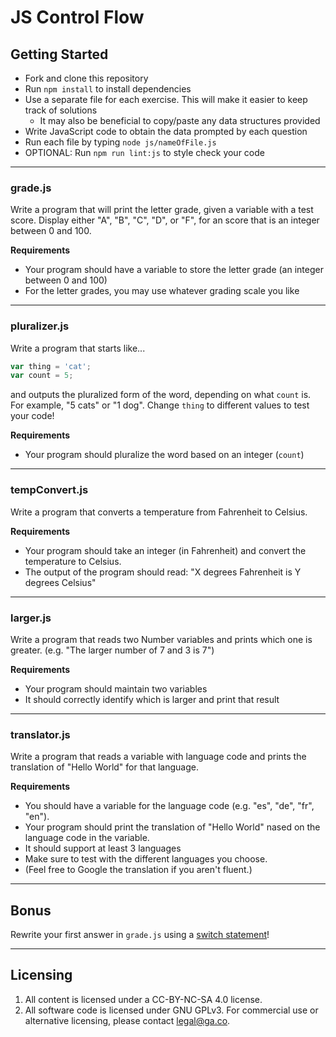# JS Control Flow

## Getting Started
* Fork and clone this repository
* Run `npm install` to install dependencies
* Use a separate file for each exercise. This will make it easier to keep track of solutions
  * It may also be beneficial to copy/paste any data structures provided
* Write JavaScript code to obtain the data prompted by each question
* Run each file by typing `node js/nameOfFile.js`
* OPTIONAL: Run `npm run lint:js` to style check your code

---

### grade.js
Write a program that will print the letter grade, given a variable with a test score. Display either "A", "B", "C", "D", or "F", for an score that is an integer between 0 and 100.

**Requirements**
* Your program should have a variable to store the letter grade (an integer between 0 and 100)
* For the letter grades, you may use whatever grading scale you like

---

### pluralizer.js
Write a program that starts like...

```js
var thing = 'cat';
var count = 5;
```
and outputs the pluralized form of the word, depending on what `count` is. For example, "5 cats" or "1 dog". Change `thing` to different values to test your code!

**Requirements**
* Your program should pluralize the word based on an integer (`count`)

---

### tempConvert.js
Write a program that converts a temperature from Fahrenheit to Celsius.

**Requirements**
* Your program should take an integer (in Fahrenheit) and convert the temperature to Celsius.
* The output of the program should read: "X degrees Fahrenheit is Y degrees Celsius"

---

### larger.js
Write a program that reads two Number variables and prints which one is greater. (e.g. "The larger number of 7 and 3 is 7")

**Requirements**
* Your program should maintain two variables
* It should correctly identify which is larger and print that result

---

### translator.js
Write a program that reads a variable with language code and prints the translation of "Hello World" for that language.

**Requirements**
* You should have a variable for the language code (e.g. "es", "de", "fr", "en").
* Your program should print the translation of "Hello World" nased on the language code in the variable.
* It should support at least 3 languages
* Make sure to test with the different languages you choose.
* (Feel free to Google the translation if you aren't fluent.)

---

## Bonus

Rewrite your first answer in `grade.js` using a [switch statement](https://developer.mozilla.org/en-US/docs/Web/JavaScript/Reference/Statements/switch)! 

---

## Licensing
1. All content is licensed under a CC-BY-NC-SA 4.0 license.
2. All software code is licensed under GNU GPLv3. For commercial use or alternative licensing, please contact legal@ga.co.
